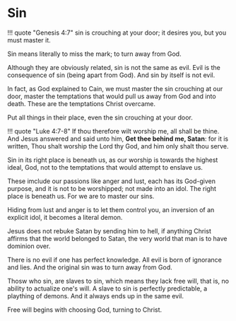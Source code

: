# Sin

!!! quote "Genesis 4:7"
    sin is crouching at your door; it desires you, but you must master it.


Sin means literally to miss the mark;
to turn away from God.

Although they are obviously related, sin is not the same as evil. Evil is the consequence of sin (being apart from God). And sin by itself is not evil.

In fact, as God explained to Cain, we must master the sin crouching at our door, master the temptations that would pull us away from God and into death.
These are the temptations Christ overcame.

Put all things in their place, even the sin crouching at your door.

!!! quote "Luke 4:7-8"
    If thou therefore wilt worship me, all shall be thine.
    And Jesus answered and said unto him, **Get thee behind me, Satan**: for it is written, Thou shalt worship the Lord thy God, and him only shalt thou serve.

Sin in its right place is beneath us, as our worship is towards the highest ideal, God, not to the temptations that would attempt to enslave us.

These imclude our passions like anger and lust, each has its God-given purpose, and it is not to be worshipped; not made into an idol. The right place is beneath us. For we are to master our sins.

Hiding from lust and anger is to let them control you, an inversion of an explicit idol, it becomes a literal demon.

Jesus does not rebuke Satan by sending him to hell, if anything Christ affirms that the world belonged to Satan, the very world that man is to have dominion over.



There is no evil if one has perfect
 knowledge. 
All evil is born of ignorance and lies.
And the original sin was to turn away 
 from God.

Thosw who sin, are slaves to sin,
 which means they lack free will,
 that is, no ability to actualize
 one's will.
A slave to sin is perfectly predictable,
 a plaything of demons.
And it always ends up in the same evil.

Free will begins with choosing God,
 turning to Christ.









